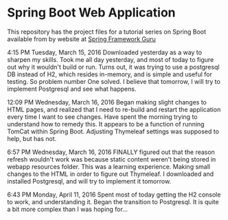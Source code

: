 # Spring Boot Web Application
This repository has the project files for a tutorial series on Spring Boot available from by website at [Spring Framework Guru](https://springframework.guru)

4:15 PM Tuesday, March 15, 2016
Downloaded yesterday as a way to sharpen my skills.  Took me all day yesterday, and most of today to figure out why it wouldn't build or run.
Turns out, it was trying to use a postgresql DB instead of H2, which resides in-memory, and is simple and useful for testing.  So problem number One solved.
I believe that tomorrow, I will try to implement Postgresql and see what happens.

12:09 PM Wednesday, March 16, 2016
Began making slight changes to HTML pages, and realized that I need to re-build and restart the application every time I want to see changes.
Have spent the morning trying to understand how to remedy this.  It appears to be a function of running TomCat within Spring Boot.  Adjusting 
Thymeleaf settings was supposed to help, but has not.

6:57 PM Wednesday, March 16, 2016
FINALLY figured out that the reason refresh wouldn't work was because static content weren't being stored in webapp resources folder.  This was a learning
experience.  Making small changes to the HTML in order to figure out Thymeleaf.  I downloaded and installed Postgresql, and will try to 
implement it tomorrow.

6:43 PM Monday, April 11, 2016
Spent most of today getting the H2 console to work, and understanding it.  Began the transition to Postgresql.  It is quite a bit more complex than I 
was hoping for...
